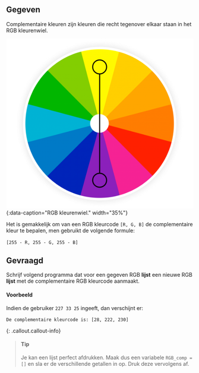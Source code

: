 ## Gegeven
Complementaire kleuren zijn kleuren die recht tegenover elkaar staan in het RGB kleurenwiel.

![RGB kleurenwiel.](media/image.png "RGB kleurenwiel."){:data-caption="RGB kleurenwiel." width="35%"}

Het is gemakkelijk om van een RGB kleurcode `[R, G, B]` de complementaire kleur te bepalen, men gebruikt de volgende formule:

<span style="text-align: center;">`[255 - R, 255 - G, 255 - B]`</span>

## Gevraagd

Schrijf volgend programma dat voor een gegeven RGB **lijst** een nieuwe RGB **lijst** met de complementaire RGB kleurcode aanmaakt.

#### Voorbeeld
Indien de gebruiker `227 33 25` ingeeft, dan verschijnt er:

```
De complementaire kleurcode is: [28, 222, 230]
```

{: .callout.callout-info}
>#### Tip
> Je kan een lijst perfect afdrukken. Maak dus een variabele `RGB_comp = []` en sla er de verschillende getallen in op. Druk deze vervolgens af.